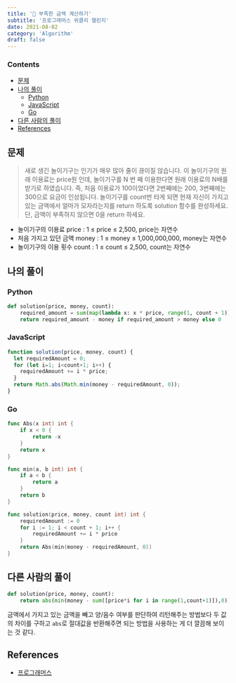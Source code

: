 ```yaml
---
title: '🧠 부족한 금액 계산하기'
subtitle: '프로그래머스 위클리 챌린지'
date: 2021-08-02
category: 'Algorithm'
draft: false
---
```


### Contents
- [문제](#문제)
- [나의 풀이](#나의-풀이)
    - [Python](#Python)
    - [JavaScript](#JavaScript)
    - [Go](#Go)
- [다른 사람의 풀이](#다른-사람의-풀이)
- [References](#References)


## 문제

> 새로 생긴 놀이기구는 인기가 매우 많아 줄이 끊이질 않습니다.
> 이 놀이기구의 원래 이용료는 price원 인데, 놀이기구를 N 번 째 이용한다면 원래 이용료의 N배를 받기로 하였습니다. 즉, 처음 이용료가 100이었다면 2번째에는 200, 3번째에는 300으로 요금이 인상됩니다.
> 놀이기구를 count번 타게 되면 현재 자신이 가지고 있는 금액에서 얼마가 모자라는지를 return 하도록 solution 함수를 완성하세요.
> 단, 금액이 부족하지 않으면 0을 return 하세요.

* 놀이기구의 이용료 price : 1 ≤ price ≤ 2,500, price는 자연수
* 처음 가지고 있던 금액 money : 1 ≤ money ≤ 1,000,000,000, money는 자연수
* 놀이기구의 이용 횟수 count : 1 ≤ count ≤ 2,500, count는 자연수

## 나의 풀이

### Python
```python
def solution(price, money, count):
    required_amount = sum(map(lambda x: x * price, range(1, count + 1)))
    return required_amount - money if required_amount > money else 0
```

### JavaScript
```javascript
function solution(price, money, count) {
  let requiredAmount = 0;
  for (let i=1; i<count+1; i++) {
    requiredAmount += i * price;
  }
  return Math.abs(Math.min(money - requiredAmount, 0));
}
```

### Go
```go
func Abs(x int) int {
    if x < 0 {
        return -x
    }
    return x
}

func min(a, b int) int {
    if a < b {
        return a
    }
    return b
}

func solution(price, money, count int) int {
    requiredAmount := 0
    for i := 1; i < count + 1; i++ {
    	requiredAmount += i * price
    }
    return Abs(min(money - requiredAmount, 0))
}

```

## 다른 사람의 풀이

```python
def solution(price, money, count): 
    return abs(min(money - sum([price*i for i in range(1,count+1)]),0))
```

금액에서 가지고 있는 금액을 빼고 양/음수 여부를 판단하여 리턴해주는 방법보다 두 값의 차이를 구하고 `abs`로 절대값을 반환해주면 되는 방법을 사용하는 게 더 깔끔해 보이는 것 같다.

## References

* [프로그래머스](https://programmers.co.kr/learn/courses/30/lessons/82612)
